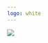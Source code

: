 ```yaml
---
logo: white
---
```


<img src="/slowloris/slowloris.jpg" class="absolute top-0 left-0 w-full"/>

<!--
Joke about: **“This talk should have been named Taming Slowlorises in Node.js”** and see people reaction.
-->

